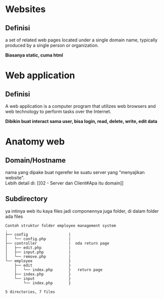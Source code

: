 # Websites

## Definisi
a set of related web pages located under a single domain name, typically produced by a single person or organization.

**Biasanya static, cuma html**

# Web application

## Definisi
A web application is a computer program that utilizes web browsers and web technology to perform tasks over the Internet.

**Dibikin buat interact sama user, bisa login, read, delete, write, edit data**

# Anatomy web
## Domain/Hostname
nama yang dipake buat ngerefer ke suatu server yang "menyajikan website".   
Lebih detail di: [[02 - Server dan Client#Apa itu domain]]

## Subdirectory
ya intinya web itu kaya files jadi componennya juga folder, di dalam folder ada files

```
Contoh struktur folder employee management system
.
├── config					|
│   └── config.php			|
├── controller				|  nda return page
│   ├── edit.php			|
│   ├── input.php			|
│   └── remove.php			|
└── employee				}
    ├── edit				}
    │   └── index.php		}	return page 
    ├── index.php			}
    └── input				}
        └── index.php		}

5 directories, 7 files

```

